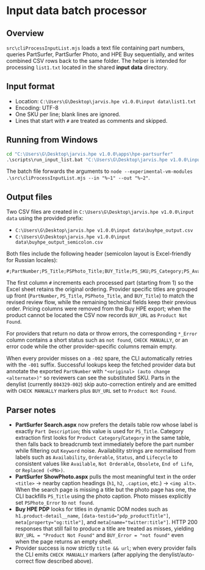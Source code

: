 # Input data batch processor

## Overview

`src\cliProcessInputList.mjs` loads a text file containing part numbers, queries PartSurfer,
PartSurfer Photo, and HPE Buy sequentially, and writes combined CSV rows back to the same folder.
The helper is intended for processing `list1.txt` located in the shared **input data** directory.

## Input format

- Location: `C:\Users\G\Desktop\jarvis.hpe v1.0.0\input data\list1.txt`
- Encoding: UTF-8
- One SKU per line; blank lines are ignored.
- Lines that start with `#` are treated as comments and skipped.

## Running from Windows

```bat
cd "C:\Users\G\Desktop\jarvis.hpe v1.0.0\apps\hpe-partsurfer"
.\scripts\run_input_list.bat "C:\Users\G\Desktop\jarvis.hpe v1.0.0\input data\list1.txt" "C:\Users\G\Desktop\jarvis.hpe v1.0.0\input data\buyhpe_output"
```

The batch file forwards the arguments to
`node --experimental-vm-modules .\src\cliProcessInputList.mjs --in "%~1" --out "%~2"`.

## Output files

Two CSV files are created in `C:\Users\G\Desktop\jarvis.hpe v1.0.0\input data` using the provided
prefix:

- `C:\Users\G\Desktop\jarvis.hpe v1.0.0\input data\buyhpe_output.csv`
- `C:\Users\G\Desktop\jarvis.hpe v1.0.0\input data\buyhpe_output_semicolon.csv`

Both files include the following header (semicolon layout is Excel-friendly for Russian locales):

```
#;PartNumber;PS_Title;PSPhoto_Title;BUY_Title;PS_SKU;PS_Category;PS_Availability;PS_URL;PS_Image;PS_Error;PSPhoto_SKU;PSPhoto_URL;PSPhoto_Image;PSPhoto_Error;BUY_SKU;BUY_URL;BUY_Image;BUY_Error
```

The first column `#` increments each processed part (starting from 1) so the Excel sheet retains the
original ordering. Provider specific titles are grouped up front (`PartNumber`, `PS_Title`,
`PSPhoto_Title`, and `BUY_Title`) to match the revised review flow, while the remaining technical
fields keep their previous order. Pricing columns were removed from the Buy HPE export; when the
product cannot be located the CSV now records `BUY_URL` as `Product Not Found`.

For providers that return no data or throw errors, the corresponding `*_Error` column contains a short
status such as `not found`, `CHECK MANUALLY`, or an error code while the other provider-specific
columns remain empty.

When every provider misses on a `-002` spare, the CLI automatically retries with the `-001` suffix.
Successful lookups keep the fetched provider data but annotate the exported `PartNumber` with
`"<original> (auto change <alternate>)"` so reviewers can see the substituted SKU. Parts in the
denylist (currently `804329-002`) skip auto-correction entirely and are emitted with
`CHECK MANUALLY` markers plus `BUY_URL` set to `Product Not Found`.

## Parser notes

- **PartSurfer Search.aspx** now prefers the details table row whose label is exactly `Part Description`;
  this value is used for `PS_Title`. Category extraction first looks for `Product Category`/`Category`
  in the same table, then falls back to breadcrumb text immediately before the part number while
  filtering out `Keyword` noise. Availability strings are normalised from labels such as `Availability`,
  `Orderable`, `Status`, and `Lifecycle` to consistent values like `Available`, `Not Orderable`,
  `Obsolete`, `End of Life`, or `Replaced (<PN>)`.
- **PartSurfer ShowPhoto.aspx** pulls the most meaningful text in the order `<title>` → nearby caption
  headings (`h1`, `h2`, `.caption`, etc.) → `<img alt>`. When the search page is missing a title but the
  photo page has one, the CLI backfills `PS_Title` using the photo caption. Photo misses explicitly set
  `PSPhoto_Error` to `not found`.
- **Buy HPE PDP** looks for titles in dynamic DOM nodes such as `h1.product-detail__name`,
  `[data-testid="pdp_productTitle"]`, `meta[property="og:title"]`, and
  `meta[name="twitter:title"]`. HTTP 200 responses that still fail to produce a title are treated as
  misses, yielding `BUY_URL = "Product Not Found"` and `BUY_Error = "not found"` even when the page
  returns an empty shell.
- Provider success is now strictly `title && url`; when every provider fails the CLI emits
  `CHECK MANUALLY` markers (after applying the denylist/auto-correct flow described above).
